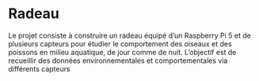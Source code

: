 # Radeau
Le projet consiste à construire un radeau équipé d’un Raspberry Pi 5 et de plusieurs capteurs pour étudier le comportement des oiseaux et des poissons en milieu aquatique, de jour comme de nuit. L’objectif est de recueillir des données environnementales et comportementales via différents capteurs
